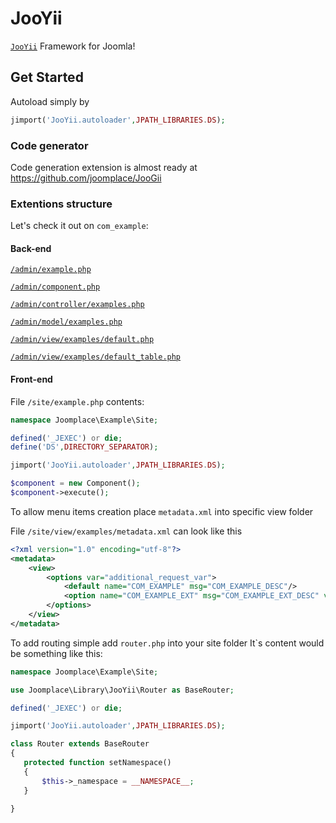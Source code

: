 # JooYii
[`JooYii`](https://joomplace.github.io/JooYii/) Framework for Joomla!
## Get Started
Autoload simply by
```PHP
jimport('JooYii.autoloader',JPATH_LIBRARIES.DS);
```

### Code generator
Code generation extension is almost ready at https://github.com/joomplace/JooGii

### Extentions structure
Let's  check it out on `com_example`:

#### Back-end
[`/admin/example.php`](https://github.com/joomplace/JooYii/wiki/_com_example-admin-example_php)

[`/admin/component.php`](https://github.com/joomplace/JooYii/wiki/_com_example-admin-component_php)

[`/admin/controller/examples.php`](https://github.com/joomplace/JooYii/wiki/_com_example-admin-controller-example_php)

[`/admin/model/examples.php`](https://github.com/joomplace/JooYii/wiki/_com_example-admin-model-example_php)

[`/admin/view/examples/default.php`](https://github.com/joomplace/JooYii/wiki/_com_example-admin-views-examples-default_php)

[`/admin/view/examples/default_table.php`](https://github.com/joomplace/JooYii/wiki/_com_example-admin-views-examples-default-table_php)

#### Front-end
File `/site/example.php` contents:
```PHP
namespace Joomplace\Example\Site;

defined('_JEXEC') or die;
define('DS',DIRECTORY_SEPARATOR);

jimport('JooYii.autoloader',JPATH_LIBRARIES.DS);

$component = new Component();
$component->execute();
```
To allow menu items creation place `metadata.xml` into specific view folder

File `/site/view/examples/metadata.xml` can look like this
```XML
<?xml version="1.0" encoding="utf-8"?>
<metadata>
	<view>
		<options var="additional_request_var">
			<default name="COM_EXAMPLE" msg="COM_EXAMPLE_DESC"/>
			<option name="COM_EXAMPLE_EXT" msg="COM_EXAMPLE_EXT_DESC" value="additional_request_var_value" />
		</options>
	</view>
</metadata>
```
To add routing simple add `router.php` into your site folder
It`s content would be something like this:
 ```PHP
 namespace Joomplace\Example\Site;
 
 use Joomplace\Library\JooYii\Router as BaseRouter;
 
 defined('_JEXEC') or die;
 
 jimport('JooYii.autoloader',JPATH_LIBRARIES.DS);
 
 class Router extends BaseRouter
 {
 	protected function setNamespace()
 	{
 		$this->_namespace = __NAMESPACE__;
 	}
 
 }
 ```
